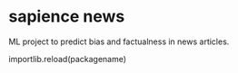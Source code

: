 # sapience news

ML project to predict bias and factualness in news articles.

importlib.reload(packagename)
